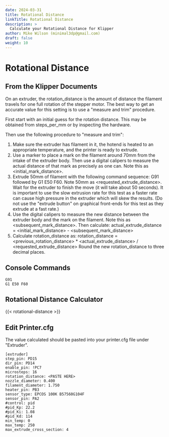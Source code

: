 ```yaml
---
date: 2024-03-31
title: Rotational Distance
linkTitle: Rotational Distance
description: >
  Calculate your Rotational Distance for Klipper
author: Mike Wilson (minimal3dp@gmail.com)
draft: false
weight: 10
---
```


# Rotational Distance

## From the Klipper Documents

On an extruder, the rotation_distance is the amount of distance the filament travels for one full rotation of the stepper motor. The best way to get an accurate value for this setting is to use a "measure and trim" procedure.

First start with an initial guess for the rotation distance. This may be obtained from steps_per_mm or by inspecting the hardware.

Then use the following procedure to "measure and trim":

1. Make sure the extruder has filament in it, the hotend is heated to an appropriate temperature, and the printer is ready to extrude.
2. Use a marker to place a mark on the filament around 70mm from the intake of the extruder body. Then use a digital calipers to measure the actual distance of that mark as precisely as one can. Note this as <initial_mark_distance>.
3. Extrude 50mm of filament with the following command sequence: G91 followed by G1 E50 F60. Note 50mm as <requested_extrude_distance>. Wait for the extruder to finish the move (it will take about 50 seconds). It is important to use the slow extrusion rate for this test as a faster rate can cause high pressure in the extruder which will skew the results. (Do not use the "extrude button" on graphical front-ends for this test as they extrude at a fast rate.)
4. Use the digital calipers to measure the new distance between the extruder body and the mark on the filament. Note this as <subsequent_mark_distance>. Then calculate: actual_extrude_distance = <initial_mark_distance> - <subsequent_mark_distance>
5. Calculate rotation_distance as: rotation_distance = <previous_rotation_distance> \* <actual_extrude_distance> / <requested_extrude_distance> Round the new rotation_distance to three decimal places.

## Console Commands

```
G91
G1 E50 F60
```

## Rotational Distance Calculator

{{< rotational-distance >}}

## Edit Printer.cfg

The value calculated should be pasted into your printer.cfg file under "Extruder".

```
[extruder]
step_pin: PD15
dir_pin: PD14
enable_pin: !PC7
microsteps: 16
rotation_distance: <PASTE HERE>
nozzle_diameter: 0.400
filament_diameter: 1.750
heater_pin: PB3
sensor_type: EPCOS 100K B57560G104F
sensor_pin: PA2
#control: pid
#pid_Kp: 22.2
#pid_Ki: 1.08
#pid_Kd: 114
min_temp: 0
max_temp: 250
max_extrude_cross_section: 4

```
